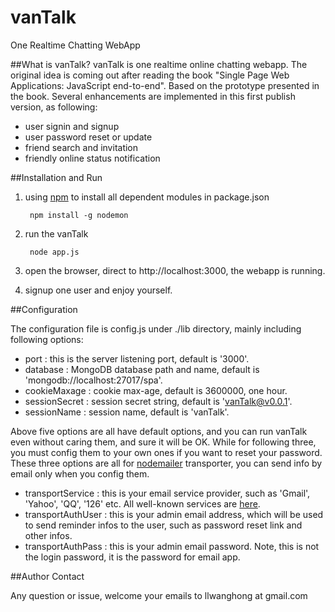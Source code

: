 # vanTalk
One Realtime Chatting WebApp

##What is vanTalk?
vanTalk is one realtime online chatting webapp. The original idea is coming out after reading the book
"Single Page Web Applications: JavaScript end-to-end". Based on the prototype presented in the book.
Several enhancements are implemented in this first publish version, as following:

* user signin and signup
* user password reset or update
* friend search and invitation
* friendly online status notification

##Installation and Run
1. using [npm](http://npmjs.org) to install all dependent modules in package.json

        npm install -g nodemon

2. run the vanTalk

        node app.js

3. open the browser, direct to http://localhost:3000, the webapp is running.

4. signup one user and enjoy yourself.


##Configuration

The configuration file is config.js under ./lib directory, mainly including following options:

*  port : this is the server listening port, default is '3000'.
*  database : MongoDB database path and name, default is 'mongodb://localhost:27017/spa'.
*  cookieMaxage : cookie max-age, default is 3600000, one hour.
*  sessionSecret : session secret string, default is 'vanTalk@v0.0.1'.
*  sessionName : session name, default is 'vanTalk'.

Above five options are all have default options, and you can run vanTalk even without caring them, and sure it will be OK.
While for following three, you must config them to your own ones if you want to reset your password. These three options
are all for [nodemailer](http://nodemailer.com/) transporter, you can send info by email only when you config them.

*  transportService  : this is your email service provider, such as 'Gmail', 'Yahoo', 'QQ', '126' etc. All well-known
   services are [here](https://github.com/andris9/nodemailer-wellknown/blob/master/services.json).
*  transportAuthUser : this is your admin email address, which will be used to send reminder infos to the user, such as
   password reset link and other infos.
*  transportAuthPass : this is your admin email password. Note, this is not the login password, it is the password
   for email app.

##Author Contact

Any question or issue, welcome your emails to llwanghong at gmail.com
